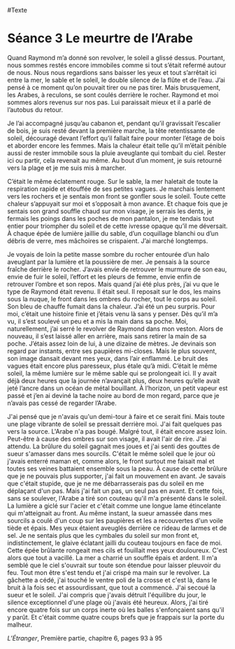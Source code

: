 #Texte

# Séance 3 Le meurtre de l’Arabe
Quand Raymond m’a donné son revolver, le soleil a glissé dessus. Pourtant, nous sommes restés encore immobiles comme si tout s’était refermé autour de nous. Nous nous regardions sans baisser les yeux et tout s’arrêtait ici entre la mer, le sable et le soleil, le double silence de la flûte et de l’eau. J’ai pensé à ce moment qu’on pouvait tirer ou ne pas tirer. Mais brusquement, les Arabes, à reculons, se sont coulés derrière le rocher. Raymond et moi sommes alors revenus sur nos pas. Lui paraissait mieux et il a parlé de l’autobus du retour.

Je l’ai accompagné jusqu’au cabanon et, pendant qu’il gravissait l’escalier de bois, je suis resté devant la première marche, la tête retentissante de soleil, découragé devant l’effort qu’il fallait faire pour monter l’étage de bois et aborder encore les femmes. Mais la chaleur était telle qu’il m’était pénible aussi de rester immobile sous la pluie aveuglante qui tombait du ciel. Rester ici ou partir, cela revenait au même. Au bout d’un moment, je suis retourné vers la plage et je me suis mis à marcher.

C’était le même éclatement rouge. Sur le sable, la mer haletait de toute la respiration rapide et étouffée de ses petites vagues. Je marchais lentement vers les rochers et je sentais mon front se gonfler sous le soleil. Toute cette chaleur s’appuyait sur moi et s’opposait à mon avance. Et chaque fois que je sentais son grand souffle chaud sur mon visage, je serrais les dents, je fermais les poings dans les poches de mon pantalon, je me tendais tout entier pour triompher du soleil et de cette ivresse opaque qu’il me déversait. À chaque épée de lumière jaillie du sable, d’un coquillage blanchi ou d’un débris de verre, mes mâchoires se crispaient. J’ai marché longtemps.

Je voyais de loin la petite masse sombre du rocher entourée d’un halo aveuglant par la lumière et la poussière de mer. Je pensais à la source fraîche derrière le rocher. J’avais envie de retrouver le murmure de son eau, envie de fuir le soleil, l’effort et les pleurs de femme, envie enfin de retrouver l’ombre et son repos. Mais quand j’ai été plus près, j’ai vu que le type de Raymond était revenu.
Il était seul. Il reposait sur le dos, les mains sous la nuque, le front dans les ombres du rocher, tout le corps au soleil. Son bleu de chauffe fumait dans la chaleur. J’ai été un peu surpris. Pour moi, c’était une histoire finie et j’étais venu là sans y penser.
Dès qu’il m’a vu, il s’est soulevé un peu et a mis la main dans sa poche. Moi, naturellement, j’ai serré le revolver de Raymond dans mon veston. Alors de nouveau, il s’est laissé aller en arrière, mais sans retirer la main de sa poche. J’étais assez loin de lui, à une dizaine de mètres. Je devinais son regard par instants, entre ses paupières mi-closes. Mais le plus souvent, son image dansait devant mes yeux, dans l’air enflammé. Le bruit des vagues était encore plus paresseux, plus étale qu’à midi. C’était le même soleil, la même lumière sur le même sable qui se prolongeait ici. Il y avait déjà deux heures que la journée n’avançait plus, deux heures qu’elle avait jeté l’ancre dans un océan de métal bouillant. À l’horizon, un petit vapeur est passé et j’en ai deviné la tache noire au bord de mon regard, parce que je n’avais pas cessé de regarder l’Arabe.

J'ai pensé que je n'avais qu'un demi-tour à faire et ce serait fini. Mais toute une plage vibrante de soleil se pressait derrière moi. J'ai fait quelques pas vers la source. L'Arabe n'a pas bougé. Malgré tout, il était encore assez loin. Peut-être à cause des ombres sur son visage, il avait l'air de rire. J'ai attendu. La brûlure du soleil gagnait mes joues et j'ai senti des gouttes de sueur s'amasser dans mes sourcils. C'était le même soleil que le jour où j'avais enterré maman et, comme alors, le front surtout me faisait mal et toutes ses veines battaient ensemble sous la peau. À cause de cette brûlure que je ne pouvais plus supporter, j'ai fait un mouvement en avant. Je savais que c'était stupide, que je ne me débarrasserais pas du soleil en me déplaçant d'un pas. Mais j'ai fait un pas, un seul pas en avant. Et cette fois, sans se soulever, l'Arabe a tiré son couteau qu'il m'a présenté dans le soleil. La lumière a giclé sur l'acier et c'était comme une longue lame étincelante qui m'atteignait au front. Au même instant, la sueur amassée dans mes sourcils a coulé d'un coup sur les paupières et les a recouvertes d'un voile tiède et épais. Mes yeux étaient aveuglés derrière ce rideau de larmes et de sel. Je ne sentais plus que les cymbales du soleil sur mon front et, indistinctement, le glaive éclatant jailli du couteau toujours en face de moi. Cette épée brûlante rongeait mes cils et fouillait mes yeux douloureux. C'est alors que tout a vacillé. La mer a charrié un souffle épais et ardent. Il m'a semblé que le ciel s'ouvrait sur toute son étendue pour laisser pleuvoir du feu. Tout mon être s'est tendu et j'ai crispé ma main sur le revolver. La gâchette a cédé, j'ai touché le ventre poli de la crosse et c'est là, dans le bruit à la fois sec et assourdissant, que tout a commencé. J'ai secoué la sueur et le soleil. J'ai compris que j'avais détruit l'équilibre du jour, le silence exceptionnel d'une plage où j'avais été heureux. Alors, j'ai tiré encore quatre fois sur un corps inerte où les balles s'enfonçaient sans qu'il y parût. Et c'était comme quatre coups brefs que je frappais sur la porte du malheur.

*L’Étranger*, Première partie, chapitre 6, pages 93 à 95